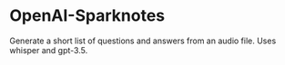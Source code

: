 # OpenAI-Sparknotes
Generate a short list of questions and answers from an audio file. Uses whisper and gpt-3.5.
